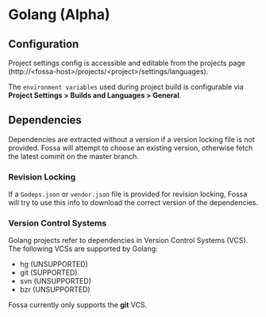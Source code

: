 # Golang (**Alpha**)

## Configuration

Project settings config is accessible and editable from the projects page (http://&lt;fossa-host&gt;/projects/&lt;project&gt;/settings/languages).

The `environment variables` used during project build is configurable via **Project Settings > Builds and Languages > General**.

## Dependencies

Dependencies are extracted without a version if a version locking file is not provided. Fossa will attempt to choose an existing version, otherwise fetch the latest commit on the master branch.

### Revision Locking

If a `Godeps.json` or `vendor.json` file is provided for revision locking, Fossa will try to use this info to download the correct version of the dependencies.

### Version Control Systems

Golang projects refer to dependencies in Version Control Systems (VCS). The following VCSs are supported by Golang:

- hg (UNSUPPORTED)
- git (SUPPORTED)
- svn (UNSUPPORTED)
- bzr (UNSUPPORTED)

Fossa currently only supports the **git** VCS.
